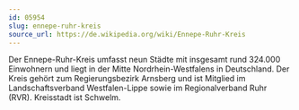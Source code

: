 ```yaml
---
id: 05954
slug: ennepe-ruhr-kreis
source_url: https://de.wikipedia.org/wiki/Ennepe-Ruhr-Kreis
---
```


Der Ennepe-Ruhr-Kreis umfasst neun Städte mit insgesamt rund 324.000 Einwohnern und liegt in der Mitte Nordrhein-Westfalens in Deutschland. Der Kreis gehört zum Regierungsbezirk Arnsberg und ist Mitglied im Landschaftsverband Westfalen-Lippe sowie im Regionalverband Ruhr (RVR). Kreisstadt ist Schwelm.
